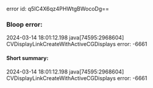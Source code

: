 error id: q5lC4X6qz4PHWtgBWocoDg==
### Bloop error:

2024-03-14 18:01:12.198 java[74595:2968604] CVDisplayLinkCreateWithActiveCGDisplays error: -6661
#### Short summary: 

2024-03-14 18:01:12.198 java[74595:2968604] CVDisplayLinkCreateWithActiveCGDisplays error: -6661